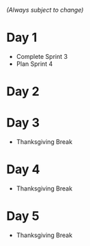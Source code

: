 _(Always subject to change)_

# Day 1
- Complete Sprint 3
- Plan Sprint 4

# Day 2

# Day 3
- Thanksgiving Break

# Day 4
- Thanksgiving Break

# Day 5
- Thanksgiving Break
